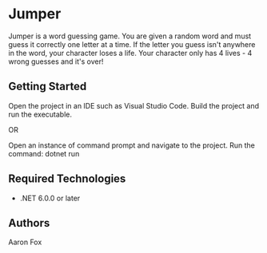 ﻿# Jumper

Jumper is a word guessing game. You are given a random word and must guess it correctly
one letter at a time. If the letter you guess isn't anywhere in the word, your character
loses a life. Your character only has 4 lives - 4 wrong guesses and it's over!

## Getting Started

Open the project in an IDE such as Visual Studio Code. Build the project and run the executable.

OR

Open an instance of command prompt and navigate to the project. Run the command:
dotnet run

## Required Technologies

 - .NET 6.0.0 or later

## Authors

Aaron Fox